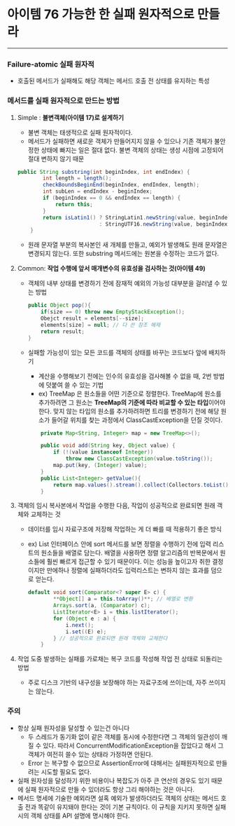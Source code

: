 # 아이템 76 가능한 한 실패 원자적으로 만들라

---

### Failure-atomic 실패 원자적

- 호출된 메서드가 실패해도 해당 객체는 메서드 호출 전  상태를 유지하는 특성

### 메서드를 실패 원자적으로 만드는 방법

1. Simple : **불변객체(아이템 17)로 설계하기**
    - 불변 객체는 태생적으로 실패 원자적이다.
    - 메서드가 실패하면 새로운 객체가 만들어지지 않을 수 있으나 기존 객체가 불안정한 상태에 빠지는 일은 절대 없다.  불변 객체의 상태는 생성 시점에 고정되어 절대 변하지 않기 때문

    ```java
    public String substring(int beginIndex, int endIndex) {
            int length = length();
            checkBoundsBeginEnd(beginIndex, endIndex, length);
            int subLen = endIndex - beginIndex;
            if (beginIndex == 0 && endIndex == length) {
                return this;
            }
            return isLatin1() ? StringLatin1.newString(value, beginIndex, subLen)
                              : StringUTF16.newString(value, beginIndex, subLen);
        }
    ```

    - 원래 문자열 부분의 복사본인 새 개체를 만들고, 예외가 발생해도 원래 문자열은 변경되지 않는다. 또한 substring 메서드에는 원본을 수정하는 코드가 없다.
2. Common: **작업 수행에 앞서 매개변수의 유효성을 검사하는 것(아이템 49)**
    - 객체의 내부 상태를 변경하기 전에 잠재적 예외의 가능성 대부분을 걸러낼 수 있는 방법

        ```java
        public Object pop(){
        	if(size == 0) throw new EmptyStackException();
        	Obejct result = elements[--size];
        	elements[size] = null; // 다 쓴 참조 해제
        	return result;
        }
        ```

    - 실패할 가능성이 있는 모든 코드를 객체의 상태를 바꾸는 코드보다 앞에 배치하기
        - 계산을 수행해보기 전에는 인수의 유효성을 검사해볼 수 없을 때, 2번 방법 에 덧붙여 쓸 수 있는 기법
        - ex) TreeMap 은 원소들을 어떤 기준으로 정렬한다. TreeMap에 원소를 추가하려면 그 원소는 **TreeMap의 기준에 따라 비교할 수 있는 타입**이어야 한다. 맞지 않는 타입의 원소를 추가하려하면 트리를 변경하기 전에 해당 원소가 들어갈 위치를 찾는 과정에서 ClassCastException을 던질 것이다.

        ```java
            private Map<String, Integer> map = new TreeMap<>();

            public void add(String key, Object value) {
                if (!(value instanceof Integer))
                    throw new ClassCastException(value.toString());
                map.put(key, (Integer) value);
            }
            public List<Integer> getValue(){
                return map.values().stream().collect(Collectors.toList());
            }
        ```

3. 객체의 임시 복사본에서 작업을 수행한 다음, 작업이 성공적으로 완료되면 원래 객체와 교체하는 것
    - 데이터를 임시 자료구조에 저장해 작업하는 게 더 빠를 때 적용하기 좋은 방식
    - ex) List 인터페이스 안에 sort 메서드를 보면 정렬을 수행하기 전에 입력 리스트의 원소들을 배열로 담는다. 배열을 사용하면 정렬 알고리즘의 반복문에서 원소들에 훨씬 빠르게 접근할 수 있기 때문이다. 이는 성능을 높이고자 취한 결정이지만 만에하나 정렬에 실패하더라도 입력리스트는 변하지 않는 효과를 덤으로 얻는다.

        ```java
        default void sort(Comparator<? super E> c) {
                **Object[] a = this.toArray()**; // 배열로 변환 
                Arrays.sort(a, (Comparator) c);
                ListIterator<E> i = this.listIterator();
                for (Object e : a) {
                    i.next();
                    i.set((E) e);
                } // 성공적으로 완료되면 원래 객체와 교체한다
            }
        ```

4. 작업 도중 발생하는 실패를 가로채는 복구 코드를 작성해 작업 전 상태로 되돌리는 방법
    - 주로 디스크 기반의 내구성을 보장해야 하는 자료구조에 쓰이는데, 자주 쓰이지는 않는다.

### 주의

- 항상 실패 원자성을 달성할 수 있는건 아니다
    - 두 스레드가 동기화 없이 같은 객체를 동시에 수정한다면 그 객체의 일관성이 깨질 수 있다. 따라서 ConcurrentModificationException을 잡았다고 해서 그 객체가 여전히 쓸수 있는 상태라 가정하면 안된다.
    - Error 는 복구할 수 없으므로 AssertionError에 대해서는 실패원자적으로 만들려는 시도할 필요도 없다.
- 실패 원자성을 달성하기 위한 비용이나 복잡도가 아주 큰 연산의 경우도 있기 때문에 실패 원자적으로 만들 수 있더라도 항상 그리 해야하는 것은 아니다.
- 메서드 명세에 기술한 예외라면 설혹 예외가 발생하더라도 객체의 상태는 메서드 호출 전과 똑같이 유지돼야 한다는 것이 기본 규칙이다. 이 규칙을 지키지 못하면 실패 시의 객체 상태를 API 설명에 명시해야 한다.
